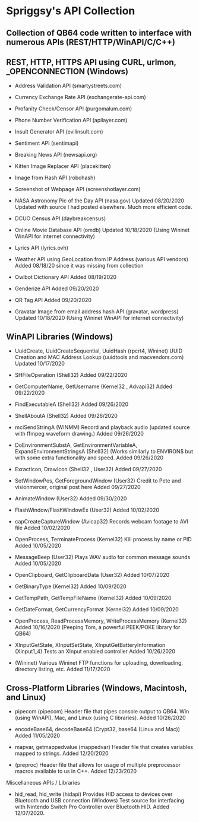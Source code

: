 # Spriggsy's API Collection
## Collection of QB64 code written to interface with numerous APIs (REST/HTTP/WinAPI/C/C++)

## REST, HTTP, HTTPS API using CURL, urlmon, _OPENCONNECTION (Windows)

* Address Validation API (smartystreets.com)

* Currency Exchange Rate API (exchangerate-api.com)

* Profanity Check/Censor API (purgomalum.com)

* Phone Number Verification API (apilayer.com)

* Insult Generator API (evilinsult.com)

* Sentiment API (sentimapi)

* Breaking News API (newsapi.org)

* Kitten Image Replacer API (placekitten)

* Image from Hash API (robohash)

* Screenshot of Webpage API (screenshotlayer.com)

* NASA Astronomy Pic of the Day API (nasa.gov) Updated 08/20/2020 Updated with source I had posted elsewhere. Much more efficient code.

* DCUO Census API (daybreakcensus)

* Online Movie Database API (omdb) Updated 10/18/2020 (Using Wininet WinAPI for internet connectivity)

* Lyrics API (lyrics.ovh)

* Weather API using GeoLocation from IP Address (various API vendors) Added 08/18/20 since it was missing from collection

* Owlbot Dictionary API Added 08/19/2020

* Genderize API Added 09/20/2020

* QR Tag API Added 09/20/2020

* Gravatar Image from email address hash API (gravatar, wordpress) Updated 10/18/2020 (Using Wininet WinAPI for internet connectivity)

## WinAPI Libraries (Windows)
* UuidCreate, UuidCreateSequential, UuidHash (rpcrt4, Wininet) UUID Creation and MAC Address Lookup (uuidtools and macvendors.com) Updated 10/17/2020

* SHFileOperation (Shell32) Added 09/22/2020

* GetComputerName, GetUsername (Kernel32 , Advapi32) Added 09/22/2020

* FindExecutableA (Shell32) Added 09/26/2020

* ShellAboutA (Shell32) Added 09/26/2020

* mciSendStringA (WINMM) Record and playback audio (updated source with ffmpeg waveform drawing.) Added 09/26/2020

* DoEnvironmentSubstA, GetEnvironmentVariableA, ExpandEnvironmentStringsA (Shell32) (Works similarly to ENVIRON$ but with some extra functionality and speed. Added 09/26/2020

* ExractIcon, DrawIcon (Shell32 , User32) Added 09/27/2020

* SetWindowPos, GetForegroundWindow (User32) Credit to Pete and visionmercer, original post here Added 09/27/2020

* AnimateWindow (User32) Added 09/30/2020

* FlashWindow/FlashWindowEx (User32) Added 10/02/2020

* capCreateCaptureWindow (Avicap32) Records webcam footage to AVI file Added 10/02/2020

* OpenProcess, TerminateProcess (Kernel32) Kill process by name or PID Added 10/05/2020

* MessageBeep (User32) Plays WAV audio for common message sounds Added 10/05/2020

* OpenClipboard, GetClipboardData (User32) Added 10/07/2020

* GetBinaryType (Kernel32) Added 10/09/2020

* GetTempPath, GetTempFileName (Kernel32) Added 10/09/2020

* GetDateFormat, GetCurrencyFormat (Kernel32) Added 10/09/2020

* OpenProcess, ReadProcessMemory, WriteProcessMemory (Kernel32) Added 10/16/2020 (Peeping Tom, a powerful PEEK/POKE library for QB64)

* XInputGetState, XInputSetState, XInputGetBatteryInformation (Xinput1_4) Tests an XInput enabled controller Added 10/26/2020

* (Wininet) Various Wininet FTP functions for uploading, downloading, directory listing, etc. Added 11/17/2020

## Cross-Platform Libraries (Windows, Macintosh, and Linux)
* pipecom (pipecom) Header file that pipes console output to QB64. Win (using WinAPI), Mac, and Linux (using C libraries). Added 10/26/2020

* encodeBase64, decodeBase64 (Crypt32, base64 (Linux and Mac)) Added 11/05/2020

* mapvar, getmappedvalue (mappedvar) Header file that creates variables mapped to strings. Added 12/20/2020

* (preproc) Header file that allows for usage of multiple preprocessor macros available to us in C++. Added 12/23/2020

Miscellaneous APIs / Libraries
* hid_read, hid_write (hidapi) Provides HID access to devices over Bluetooth and USB connection (Windows) Test source for interfacing with Nintendo Switch Pro Controller over Bluetooth HID. Added 12/07/2020.
